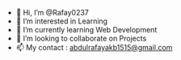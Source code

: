 - 👋 Hi, I’m @Rafay0237
- 👀 I’m interested in Learning
- 🌱 I’m currently learning Web Development
- 💞️ I’m looking to collaborate on Projects
- 📫 My contact : abdulrafayakb1515@gmail.com

<!---
Rafay0237/Rafay0237 is a ✨ special ✨ repository because its `README.md` (this file) appears on your GitHub profile.
You can click the Preview link to take a look at your changes.
--->
